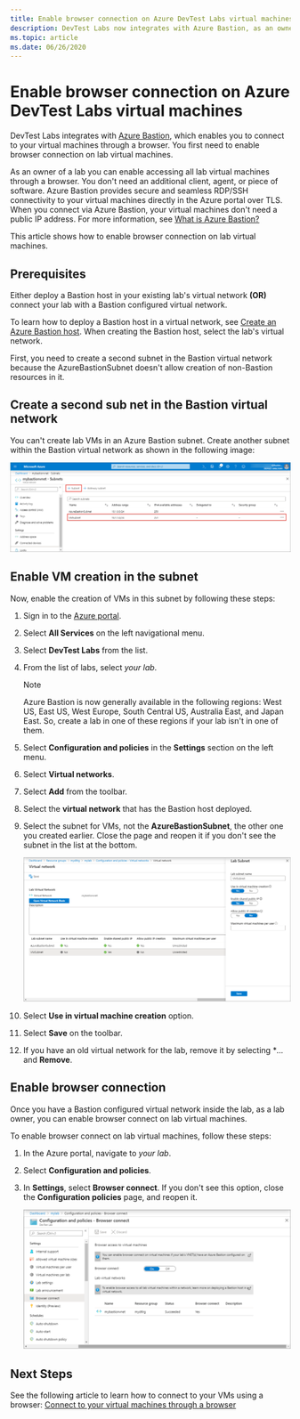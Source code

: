 ```yaml
---
title: Enable browser connection on Azure DevTest Labs virtual machines  | Microsoft Docs
description: DevTest Labs now integrates with Azure Bastion, as an owner of the lab you can enable accessing all lab virtual machines through a browser.  
ms.topic: article
ms.date: 06/26/2020
---
```


# Enable browser connection on Azure DevTest Labs virtual machines 
DevTest Labs integrates with [Azure Bastion](https://docs.microsoft.com/azure/bastion/), which enables you to connect to your virtual machines through a browser. You first need to enable browser connection on lab virtual machines.

As an owner of a lab you can enable accessing all lab virtual machines through a browser. You don't need an additional client, agent, or piece of software. Azure Bastion provides secure and seamless RDP/SSH connectivity to your virtual machines directly in the Azure portal over TLS. When you connect via Azure Bastion, your virtual machines don't need a public IP address. For more information, see [What is Azure Bastion?](../bastion/bastion-overview.md)


This article shows how to enable browser connection on lab virtual machines.

## Prerequisites 
Either deploy a Bastion host in your existing lab's virtual network **(OR)** connect your lab with a Bastion configured virtual network. 

To learn how to deploy a Bastion host in a virtual network, see  [Create an Azure Bastion host](../bastion/bastion-create-host-portal.md). When creating the Bastion host, select the lab's virtual network. 

First, you need to create a second subnet in the Bastion virtual network because the AzureBastionSubnet doesn't allow creation of non-Bastion resources in it. 

## Create a second sub net in the Bastion virtual network
You can't create lab VMs in an Azure Bastion subnet. Create another subnet within the Bastion virtual network as shown in the following image:

![Second subnet in Azure Bastion virtual network](./media/connect-virtual-machine-through-browser/second-subnet.png)

## Enable VM creation in the subnet
Now, enable the creation of VMs in this subnet by following these steps: 

1. Sign in to the [Azure portal](https://portal.azure.com).
1. Select **All Services** on the left navigational menu. 
1. Select **DevTest Labs** from the list. 
1. From the list of labs, select *your lab*. 

    > [!NOTE]
    > Azure Bastion is now generally available in the following regions: West US, East US, West Europe, South Central US, Australia East, and Japan East. So, create a lab in one of these regions if your lab isn't in one of them. 
    
1. Select **Configuration and policies** in the **Settings** section on the left menu. 
1. Select **Virtual networks**.
1. Select **Add** from the toolbar. 
1. Select the **virtual network** that has the Bastion host deployed. 
1. Select the subnet for VMs, not the **AzureBastionSubnet**, the other one you created earlier. Close the page and reopen it if you don't see the subnet in the list at the bottom. 

    ![Enable VM creation in the subnet](./media/connect-virtual-machine-through-browser/enable-vm-creation-subnet.png)
1. Select **Use in virtual machine creation** option. 
1. Select **Save** on the toolbar. 
1. If you have an old virtual network for the lab, remove it by selecting **...*  and **Remove**. 

## Enable browser connection 

Once you have a Bastion configured virtual network inside the lab, as a lab owner, you can enable browser connect on lab virtual machines.

To enable browser connect on lab virtual machines, follow these steps:

1. In the Azure portal, navigate to *your lab*.
1. Select **Configuration and policies**.
1. In **Settings**, select **Browser connect**. If you don't see this option, close the **Configuration policies** page, and reopen it. 

    ![Enable browser connection](./media/enable-browser-connection-lab-virtual-machines/browser-connect.png)

## Next Steps
See the following article to learn how to connect to your VMs using a browser: [Connect to your virtual machines through a browser](connect-virtual-machine-through-browser.md)
